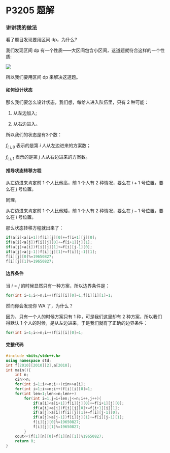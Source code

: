 # P3205 题解

### 讲讲我的做法

看了题目发现要用区间 dp，为什么?

我们发现区间 dp 有一个性质——大区间包含小区间，这道题就符合这样的一个性质:

![](https://cdn.luogu.com.cn/upload/pic/75397.png)

所以我们要用区间 dp 来解决这道题。
#### 如何设计状态
那么我们要怎么设计状态，我们想，每给人进入队伍里，只有 2 种可能：

1. 从左边加入;

2. 从右边进入。

所以我们的状态是有3个数：

$f_{i,j,0}$ 表示的是第 $i$ 人从左边进来的方案数；

$f_{i,j,1}$ 表示的是第 $j$ 人从右边进来的方案数。

#### 推导状态转移方程

从左边进来肯定前 $1$ 个人比他高，前 $1$ 个人有 $2$ 种情况，要么在 $i+1$ 号位置，要么在 $j$ 号位置。

同理，

从右边进来肯定前 $1$ 个人比他矮，前 $1$ 个人有 $2$ 种情况，要么在 $j-1$ 号位置，要么在 $i$ 号位置。

那么状态转移方程就出来了：

```cpp
if(a[i]<a[i+1])f[i][j][0]+=f[i+1][j][0];
if(a[i]<a[j])f[i][j][0]+=f[i+1][j][1];
if(a[j]>a[i])f[i][j][1]+=f[i][j-1][0];
if(a[j]>a[j-1])f[i][j][1]+=f[i][j-1][1];
f[i][j][0]%=19650827;
f[i][j][1]%=19650827;
```
#### 边界条件
当 $i=j$ 的时候显然只有一种方案，所以边界条件是：

```cpp
for(int i=1;i<=n;i++)f[i][i][0]=1,f[i][i][1]=1;
```
然而你会发现你 WA 了，为什么？

因为，只有一个人的时候方案只有 $1$ 种，可是我们这里却有 $2$ 种方案，所以我们得默认 $1$ 个人的时候，是从左边进来，于是我们就有了正确的边界条件：

```cpp
for(int i=1;i<=n;i++)f[i][i][0]=1;
```
#### 完整代码
```cpp
#include <bits/stdc++.h>
using namespace std;
int f[2010][2010][2],a[2010];
int main(){
	int n;
	cin>>n;
	for(int i=1;i<=n;i++)cin>>a[i];
	for(int i=1;i<=n;i++)f[i][i][0]=1;
	for(int len=1;len<=n;len++)
		for(int i=1,j=i+len;j<=n;i++,j++){
			if(a[i]<a[i+1])f[i][j][0]+=f[i+1][j][0];
			if(a[i]<a[j])f[i][j][0]+=f[i+1][j][1];
			if(a[j]>a[i])f[i][j][1]+=f[i][j-1][0];
			if(a[j]>a[j-1])f[i][j][1]+=f[i][j-1][1];
			f[i][j][0]%=19650827;
			f[i][j][1]%=19650827;
		}
	cout<<(f[1][n][0]+f[1][n][1])%19650827;
	return 0;
}

```
